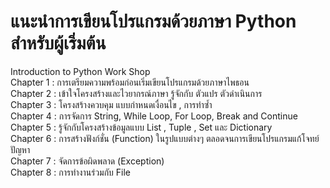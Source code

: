 # แนะนำการเขียนโปรแกรมด้วยภาษา Python สำหรับผู้เริ่มต้น    
Introduction to Python Work Shop  
Chapter 1 : การเตรียมความพร้อมก่อนเริ่มเขียนโปรแกรมด้วยภาษาไพธอน  
Chapter 2 : เข้าใจโครงสร้างและไวยากรณ์ภาษา รู้จักกับ ตัวแปร ตัวดำเนินการ  
Chapter 3 : โครงสร้างควบคุม แบบกำหนดเงื่อนไข , การทำซ้ำ  
Chapter 4 : การจัดการ String, While Loop, For Loop, Break and Continue  
Chapter 5 : รู้จักกับโครงสร้างข้อมูลแบบ List , Tuple , Set และ Dictionary  
Chapter 6 : การสร้างฟังก์ชั่น (Function) ในรูปแบบต่างๆ ตลอดจนการเขียนโปรแกรมแก้โจทย์ปัญหา   
Chapter 7 : จัดการข้อผิดพลาด (Exception)  
Chapter 8 : การทำงานร่วมกับ File  
 

